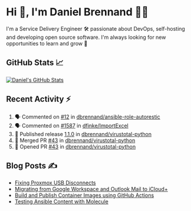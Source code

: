 # Hi 👋, I'm Daniel Brennand 👨‍💻

I'm a Service Delivery Engineer 🛠 passionate about DevOps, self-hosting and developing open source software. I'm always looking for new opportunities to learn and grow 🌱

## GitHub Stats 📈

[![Daniel's GitHub Stats](https://github-readme-stats.vercel.app/api?username=dbrennand&show_icons=true&count_private=true&hide_border=true&theme=dark)](https://github.com/anuraghazra/github-readme-stats)

## Recent Activity ⚡

<!--START_SECTION:activity-->
1. 🗣 Commented on [#12](https://github.com/dbrennand/ansible-role-autorestic/issues/12#issuecomment-2143805780) in [dbrennand/ansible-role-autorestic](https://github.com/dbrennand/ansible-role-autorestic)
2. 🗣 Commented on [#1587](https://github.com/dfinke/ImportExcel/issues/1587#issuecomment-2132389673) in [dfinke/ImportExcel](https://github.com/dfinke/ImportExcel)
3. 🚀 Published release [1.1.0](https://github.com/dbrennand/virustotal-python/releases/tag/1.1.0) in [dbrennand/virustotal-python](https://github.com/dbrennand/virustotal-python)
4. 🎉 Merged PR [#43](https://github.com/dbrennand/virustotal-python/pull/43) in [dbrennand/virustotal-python](https://github.com/dbrennand/virustotal-python)
5. 💪 Opened PR [#43](https://github.com/dbrennand/virustotal-python/pull/43) in [dbrennand/virustotal-python](https://github.com/dbrennand/virustotal-python)
<!--END_SECTION:activity-->

## Blog Posts ✍

<!-- BLOG-POST-LIST:START -->
- [Fixing Proxmox USB Disconnects](https://danielbrennand.com/blog/proxmox-fix-usb-disconnect/)
- [Migrating from Google Workspace and Outlook Mail to iCloud+](https://danielbrennand.com/blog/google-outlook-to-icloud+/)
- [Build and Publish Container Images using GitHub Actions](https://danielbrennand.com/blog/build-and-publish-container-image-gha/)
- [Testing Ansible Content with Molecule](https://danielbrennand.com/blog/testing-ansible-content/)
<!-- BLOG-POST-LIST:END -->
